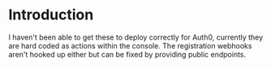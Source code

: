 # Introduction 
I haven't been able to get these to deploy correctly for Auth0, currently they are hard coded as actions 
within the console. The registration webhooks aren't hooked up either but can be fixed by providing public
endpoints.
